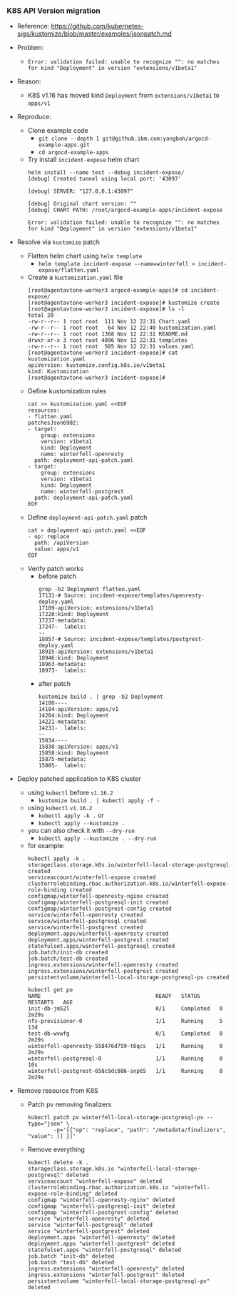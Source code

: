 ### K8S API Version migration
- Reference: https://github.com/kubernetes-sigs/kustomize/blob/master/examples/jsonpatch.md
- Problem:
  - `Error: validation failed: unable to recognize "": no matches for kind "Deployment" in version "extensions/v1beta1"`
- Reason:
  - K8S v1.16 has moved kind `Deployment` from `extensions/v1beta1` to `apps/v1`
- Reproduce:  
    - Clone example code
        - `git clone --depth 1 git@github.ibm.com:yangboh/argocd-example-apps.git`
        - `cd argocd-example-apps`
    - Try install `incident-expose` helm chart
      ```
      helm install --name test --debug incident-expose/
      [debug] Created tunnel using local port: '43097'
    
      [debug] SERVER: "127.0.0.1:43097"
    
      [debug] Original chart version: ""
      [debug] CHART PATH: /root/argocd-example-apps/incident-expose
    
      Error: validation failed: unable to recognize "": no matches for kind "Deployment" in version "extensions/v1beta1"
      ```
 
 - Resolve via `kustomize` patch
    - Flatten helm chart using `helm template`
        - `helm template incident-expose --name=winterfell > incident-expose/flatten.yaml`
    - Create a `kustomization.yaml` file
      ```
      [root@agentavtone-worker3 argocd-example-apps]# cd incident-expose/
      [root@agentavtone-worker3 incident-expose]# kustomize create
      [root@agentavtone-worker3 incident-expose]# ls -l
      total 20
      -rw-r--r-- 1 root root  111 Nov 12 22:31 Chart.yaml
      -rw-r--r-- 1 root root   64 Nov 12 22:40 kustomization.yaml
      -rw-r--r-- 1 root root 1368 Nov 12 22:31 README.md
      drwxr-xr-x 3 root root 4096 Nov 12 22:31 templates
      -rw-r--r-- 1 root root  505 Nov 12 22:31 values.yaml
      [root@agentavtone-worker3 incident-expose]# cat kustomization.yaml
      apiVersion: kustomize.config.k8s.io/v1beta1
      kind: Kustomization
      [root@agentavtone-worker3 incident-expose]#
      ```
    - Define kustomization rules
      ```
      cat >> kustomization.yaml <<EOF
      resources:
      - flatten.yaml
      patchesJson6902:
      - target:
          group: extensions
          version: v1beta1
          kind: Deployment
          name: winterfell-openresty
        path: deployment-api-patch.yaml
      - target:
          group: extensions
          version: v1beta1
          kind: Deployment
          name: winterfell-postgrest
        path: deployment-api-patch.yaml
      EOF
      ```
    - Define `deployment-api-patch.yaml` patch
      ```
      cat > deployment-api-patch.yaml <<EOF
      - op: replace
        path: /apiVersion
        value: apps/v1
      EOF
      ```
    - Verify patch works
      - before patch
        ```
        grep -b2 Deployment flatten.yaml
        17131-# Source: incident-expose/templates/openresty-deploy.yaml
        17189-apiVersion: extensions/v1beta1
        17220:kind: Deployment
        17237-metadata:
        17247-  labels:
        --
        18857-# Source: incident-expose/templates/postgrest-deploy.yaml
        18915-apiVersion: extensions/v1beta1
        18946:kind: Deployment
        18963-metadata:
        18973-  labels:
        ```
      - after patch
        ```
        kustomize build . | grep -b2 Deployment
        14180----
        14184-apiVersion: apps/v1
        14204:kind: Deployment
        14221-metadata:
        14231-  labels:
        --
        15834----
        15838-apiVersion: apps/v1
        15858:kind: Deployment
        15875-metadata:
        15885-  labels:
        ```
- Deploy patched application to K8S cluster
  - using `kubectl` before `v1.16.2`
    - `kustomize build . | kubectl apply -f -`
  - using `kubectl` `v1.16.2`
    - `kubectl apply -k .`  or
    - `kubectl apply --kustomize .`
  - you can also check it with `--dry-run`
    - `kubectl apply --kustomize . --dry-run`
  - for example:
    ```
    kubectl apply -k .
    storageclass.storage.k8s.io/winterfell-local-storage-postgresql created
    serviceaccount/winterfell-expose created
    clusterrolebinding.rbac.authorization.k8s.io/winterfell-expose-role-binding created
    configmap/winterfell-openresty-nginx created
    configmap/winterfell-postgresql-init created
    configmap/winterfell-postgrest-config created
    service/winterfell-openresty created
    service/winterfell-postgresql created
    service/winterfell-postgrest created
    deployment.apps/winterfell-openresty created
    deployment.apps/winterfell-postgrest created
    statefulset.apps/winterfell-postgresql created
    job.batch/init-db created
    job.batch/test-db created
    ingress.extensions/winterfell-openresty created
    ingress.extensions/winterfell-postgrest created
    persistentvolume/winterfell-local-storage-postgresql-pv created

    kubectl get po
    NAME                                    READY   STATUS      RESTARTS   AGE
    init-db-jm52l                           0/1     Completed   0          2m29s
    nfs-provisioner-0                       1/1     Running     5          13d
    test-db-wvwfg                           0/1     Completed   0          2m29s
    winterfell-openresty-558476d759-t6qcs   1/1     Running     0          2m29s
    winterfell-postgresql-0                 1/1     Running     0          10s
    winterfell-postgrest-658c9dc886-snp65   1/1     Running     0          2m29s
    ```
- Remove resource from K8S
  - Patch pv removing finalizers
    ```
    kubectl patch pv winterfell-local-storage-postgresql-pv --type="json" \
            -p='[{"op": "replace", "path": "/metadata/finalizers", "value": [] }]'
    ```
  - Remove everything
    ```
    kubectl delete -k .
    storageclass.storage.k8s.io "winterfell-local-storage-postgresql" deleted
    serviceaccount "winterfell-expose" deleted
    clusterrolebinding.rbac.authorization.k8s.io "winterfell-expose-role-binding" deleted
    configmap "winterfell-openresty-nginx" deleted
    configmap "winterfell-postgresql-init" deleted
    configmap "winterfell-postgrest-config" deleted
    service "winterfell-openresty" deleted
    service "winterfell-postgresql" deleted
    service "winterfell-postgrest" deleted
    deployment.apps "winterfell-openresty" deleted
    deployment.apps "winterfell-postgrest" deleted
    statefulset.apps "winterfell-postgresql" deleted
    job.batch "init-db" deleted
    job.batch "test-db" deleted
    ingress.extensions "winterfell-openresty" deleted
    ingress.extensions "winterfell-postgrest" deleted
    persistentvolume "winterfell-local-storage-postgresql-pv" deleted
    ```    